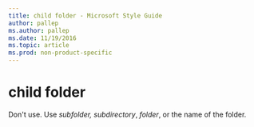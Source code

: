 ```yaml
---
title: child folder - Microsoft Style Guide
author: pallep
ms.author: pallep
ms.date: 11/19/2016
ms.topic: article
ms.prod: non-product-specific
---
```


# child folder

Don't use. Use *subfolder,* *subdirectory*, *folder*, or the name of the folder.
